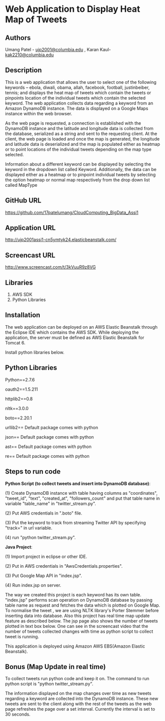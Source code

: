 Web Application to Display Heat Map of Tweets
=============================================

Authors
-------
Umang Patel - ujp2001@columbia.edu , Karan Kaul- kak2210@columbia.edu

Description
-----------
This is a web application that allows the user to select one of the following keywords – ebola, diwali, obama, allah, facebook, football, justinbeiber, tennis; and displays the heat map of tweets which contain the tweets or pinpoints location of the individual tweets which contain the selected keyword. The web application collects data regarding a keyword from an Amazon DynamoDB instance. The data is displayed on a Google Maps instance within the web browser. 

As the web page is requested, a connection is established with the DynamoDB instance and the latitude and longitude data is collected from the database, serialized as a string and sent to the requesting client. At the client, the web page is loaded and once the map is generated, the longitude and latitude data is deserialized and the map is populated either as heatmap or to point locations of the individual tweets depending on the map type selected.

Information about a different keyword can be displayed by selecting the keyword in the dropdown list called Keyword. Additionally, the data can be displayed either as a heatmap or to pinpoint individual tweets by selecting the option heatmap or normal map respectively from the drop down list called MapType

GitHub URL
----------
https://github.com/17patelumang/CloudComputing_BigData_Assi1

Application URL
---------------
http://ujp2001assi1-cn5ymtyk24.elasticbeanstalk.com/


Screencast URL
--------------
http://www.screencast.com/t/3kVuuR9z8VG

Libraries
---------
1. AWS SDK
2. Python Libraries

Installation
------------
The web application can be deployed on an AWS Elastic Beanstalk through the Eclipse IDE which contains the AWS SDK.
While deploying the application, the server must be defined as AWS Elastic Beanstalk for Tomcat 6.

Install python libraries below.

Python Libraries
----------------
Python==2.7.6

oauth2==1.5.211

httplib2==0.8

nltk==3.0.0

boto==2.20.1

urllib2== Default package comes with python

json== Default package comes with python

ast== Default package comes with python

re== Default package comes with python

Steps to run code
-----------------
__Python Script (to collect tweets and insert into DynamoDB database)__:

(1) Create DynamoDB instance with table having columns as "coordinates", "tweet_id", "text", "created_at", "followers_count" and put that table name in variable "table_name" in "twitter_stream.py".

(2) Put AWS credentials in ".boto" file.

(3) Put the keyword to track from streaming Twitter API by specifying "track=" in url variable.

(4) run "python twitter_stream.py".

__Java Project__:

(1) Import project in eclipse or other IDE.

(2) Put in AWS credentials in "AwsCredentials.properties".

(3) Put Google Map API in "index.jsp".

(4) Run index.jsp on server.

The way we created this project is each keyword has its own table. "index.jsp" performs scan operation on DynamoDB database by passing table name as request and fetches the data which is plotted on Google Map. To normalise the tweet , we are using NLTK library's Porter Stemmer before inserting data into database. Also this project has real time map update feature as described below. The jsp page also shows the number of tweets plotted in text box below. One can see in the screencast video that the number of tweets collected changes with time as python script to collect tweet is running.

This application is deployed using Amazon AWS EBS(Amazon Elastic Beanstalk).


Bonus (Map Update in real time)
-------------------------------
To collect tweets run python code and keep it on. The command to run python script is "python twitter_stream.py".

The information displayed on the map changes over time as new tweets regarding a keyword are collected into the DynamoDB instance. These new tweets are sent to the client along with the rest of the tweets as the web page refreshes the page over a set interval. Currently the interval is set to 30 seconds.



